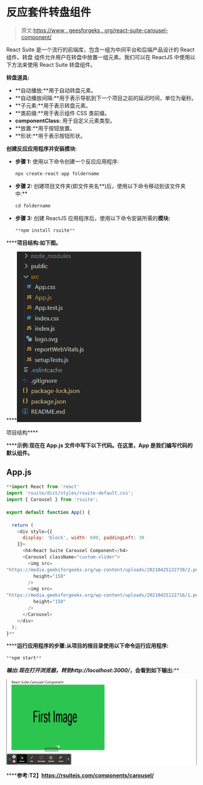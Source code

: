 # 反应套件转盘组件

> 原文:[https://www . geesforgeks . org/react-suite-carousel-component/](https://www.geeksforgeeks.org/react-suite-carousel-component/)

React Suite 是一个流行的前端库，包含一组为中间平台和后端产品设计的 React 组件。转盘  组件允许用户在转盘中放置一组元素。我们可以在 ReactJS 中使用以下方法来使用 React Suite 转盘组件。

**转盘道具:**

*   **自动播放:**用于自动转盘元素。
*   **自动播放间隔:**用于表示导航到下一个项目之前的延迟时间，单位为毫秒。
*   **子元素:**用于表示转盘元素。
*   **类前缀:**用于表示组件 CSS 类前缀。
*   **componentClass:** 用于自定义元素类型。
*   **放置:**用于按钮放置。
*   **形状:**用于表示按钮形状。

**创建反应应用程序并安装模块:**

*   **步骤 1:** 使用以下命令创建一个反应应用程序:

    ```jsx
    npx create-react-app foldername
    ```

*   **步骤 2:** 创建项目文件夹(即文件夹名**)后，使用以下命令移动到该文件夹中:**

    ```jsx
    cd foldername
    ```

*   **步骤 3:** 创建 ReactJS 应用程序后，使用以下命令安装所需的****模块:****

    ```jsx
    **npm install rsuite**
    ```

******项目结构:**如下图。****

****![](img/f04ae0d8b722a9fff0bd9bd138b29c23.png)

项目结构**** 

******示例:**现在在 **App.js** 文件中写下以下代码。在这里，App 是我们编写代码的默认组件。****

## ****App.js****

```jsx
**import React from 'react'
import 'rsuite/dist/styles/rsuite-default.css';
import { Carousel } from 'rsuite';

export default function App() {

  return (
    <div style={{
      display: 'block', width: 600, paddingLeft: 30
    }}>
      <h4>React Suite Carousel Component</h4>
      <Carousel className="custom-slider">
        <img src=
"https://media.geeksforgeeks.org/wp-content/uploads/20210425122739/2.png"
          height="150"
        />
        <img src=
"https://media.geeksforgeeks.org/wp-content/uploads/20210425122716/1.png"
          height="150"
        />
      </Carousel>
    </div>
  );
}**
```

******运行应用程序的步骤:**从项目的根目录使用以下命令运行应用程序:****

```jsx
**npm start**
```

******输出:**现在打开浏览器，转到***http://localhost:3000/***，会看到如下输出:****

****![](img/cfb41ae9c5e28fbc54127558b15df333.png)****

******参考:**T2】https://rsuitejs.com/components/carousel/****